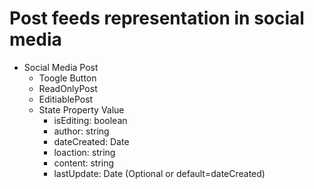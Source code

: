 # Post feeds representation in social media

- Social Media Post
    - Toogle Button
    - ReadOnlyPost
    - EditiablePost
    - State Property Value
        - isEditing: boolean
        - author: string
        - dateCreated: Date
        - loaction: string
        - content: string
        - lastUpdate: Date (Optional or default=dateCreated)